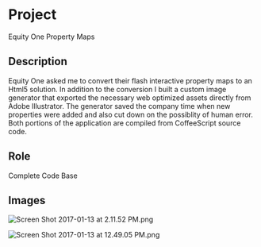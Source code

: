 # Project #

Equity One Property Maps

## Description ##

Equity One asked me to convert their flash interactive property maps to an Html5 solution. In addition to the conversion I built a custom image generator that exported the necessary web optimized assets directly from Adobe Illustrator. The generator saved the company time when new properties were added and also cut down on the possiblity of human error. Both portions of the application are compiled from CoffeeScript source code.


## Role ##

Complete Code Base

## Images ##

![Screen Shot 2017-01-13 at 2.11.52 PM.png](https://bitbucket.org/repo/ko6qGj/images/2380557664-Screen%20Shot%202017-01-13%20at%202.11.52%20PM.png)

![Screen Shot 2017-01-13 at 12.49.05 PM.png](https://bitbucket.org/repo/ko6qGj/images/1379113169-Screen%20Shot%202017-01-13%20at%2012.49.05%20PM.png)